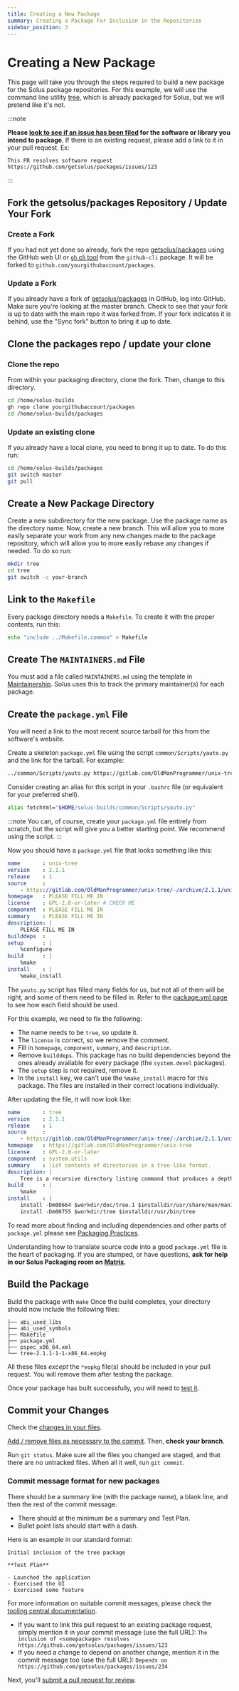 ```yaml
---
title: Creating a New Package
summary: Creating a Package For Inclusion in the Repositories
sidebar_position: 3
---
```


# Creating a New Package

This page will take you through the steps required to build a new package for the Solus package repositories. For this example, we will use the command line utility [tree](https://gitlab.com/OldManProgrammer/unix-tree), which is already packaged for Solus, but we will pretend like it's not.

:::note

**Please [look to see if an issue has been filed](https://github.com/getsolus/packages/issues?q=label%3A%22Package+Request%22) for the software or library you intend to package**. If there is an existing request, please add a link to it in your pull request. Ex:

```
This PR resolves software request https://github.com/getsolus/packages/issues/123
```

:::

## Fork the getsolus/packages Repository / Update Your Fork

### Create a Fork

If you had not yet done so already, fork the repo [getsolus/packages](https://github.com/getsolus/packages) using the GitHub web UI or [`gh` cli tool](https://cli.github.com/manual/gh_repo_fork) from the `github-cli` package. It will be forked to `github.com/yourgithubaccount/packages`.

### Update a Fork

If you already have a fork of [getsolus/packages](https://github.com/getsolus/packages) in GitHub, log into GitHub. Make sure you're looking at the master branch. Check to see that your fork is up to date with the main repo it was forked from. If your fork indicates it is behind, use the "Sync fork" button to bring it up to date.

## Clone the packages repo / update your clone

### Clone the repo

From within your packaging directory, clone the fork. Then, change to this directory.

```bash
cd /home/solus-builds
gh repo clone yourgithubaccount/packages
cd /home/solus-builds/packages
```

### Update an existing clone

If you already have a local clone, you need to bring it up to date. To do this run:

```bash
cd /home/solus-builds/packages
git switch master
git pull
```

## Create a New Package Directory

Create a new subdirectory for the new package. Use the package name as the directory name. Now, create a new branch. This will allow you to more easily separate your work from any new changes made to the package repository, which will allow you to more easily rebase any changes if needed. To do so run:

```bash
mkdir tree
cd tree
git switch -c your-branch
```

## Link to the `Makefile`

Every package directory needs a `Makefile`. To create it with the proper contents, run this:

```bash
echo "include ../Makefile.common" > Makefile
```

## Create The `MAINTAINERS.md` File

You must add a file called `MAINTAINERS.md` using the template in [Maintainership](procedures/maintainership.md). Solus uses this to track the primary maintainer(s) for each package.

## Create the `package.yml` File

You will need a link to the most recent source tarball for this from the software's website.

Create a skeleton `package.yml` file using the script `common/Scripts/yauto.py` and the link for the tarball. For example:

```bash
../common/Scripts/yauto.py https://gitlab.com/OldManProgrammer/unix-tree/-/archive/2.1.1/unix-tree-2.1.1.tar.gz
```

Consider creating an alias for this script in your `.bashrc` file (or equivalent for your preferred shell).

```bash
alias fetchYml="$HOME/solus-builds/common/Scripts/yauto.py"
```

:::note
You can, of course, create your `package.yml` file entirely from scratch, but the script will give you a better starting point. We recommend using the script.
:::

Now you should have a `package.yml` file that looks something like this:

```yaml
name       : unix-tree
version    : 2.1.1
release    : 1
source     :
    - https://gitlab.com/OldManProgrammer/unix-tree/-/archive/2.1.1/unix-tree-2.1.1.tar.gz : bcd2a0327ad40592a9c43e09a4d2ef834e6f17aa9a59012a5fb1007950b5eced
homepage   : PLEASE FILL ME IN
license    : GPL-2.0-or-later # CHECK ME
component  : PLEASE FILL ME IN
summary    : PLEASE FILL ME IN
description: |
    PLEASE FILL ME IN
builddeps  :
setup      : |
    %configure
build      : |
    %make
install    : |
    %make_install
```

The `yauto.py` script has filled many fields for us, but not all of them will be right, and some of them need to be filled in. Refer to the [package.yml page](docs/packaging/package.yml.md) to see how each field should be used.

For this example, we need to fix the following:

- The name needs to be `tree`, so update it.
- The `license` is correct, so we remove the comment.
- Fill in `homepage`, `component`, `summary`, and `description`.
- Remove `builddeps`. This package has no build dependencies beyond the ones already available for every package (the `system.devel` packages).
- The `setup` step is not required, remove it.
- In the `install` key, we can't use the `%make_install` macro for this package. The files are installed in their correct locations individually.

After updating the file, it will now look like:

```yaml
name       : tree
version    : 2.1.1
release    : 1
source     :
    - https://gitlab.com/OldManProgrammer/unix-tree/-/archive/2.1.1/unix-tree-2.1.1.tar.gz : bcd2a0327ad40592a9c43e09a4d2ef834e6f17aa9a59012a5fb1007950b5eced
homepage   : https://gitlab.com/OldManProgrammer/unix-tree
license    : GPL-2.0-or-later
component  : system.utils
summary    : list contents of directories in a tree-like format.
description: |
    Tree is a recursive directory listing command that produces a depth indented listing of files, which is colorized ala dircolors if the LS_COLORS environment variable is set and output is to tty
build      : |
    %make
install    : |
    install -Dm00664 $workdir/doc/tree.1 $installdir/usr/share/man/man1/tree.1
    install -Dm00755 $workdir/tree $installdir/usr/bin/tree
```

To read more about finding and including dependencies and other parts of `package.yml` please see [Packaging Practices](packaging-practices.md).

Understanding how to translate source code into a good `package.yml` file is the heart of packaging. If you are stumped, or have questions, **ask for help in our Solus Packaging room on [Matrix](/docs/user/contributing/getting-involved#matrix-chat).**

## Build the Package

Build the package with `make`
Once the build completes, your directory should now include the following files:

```text
├── abi_used_libs
├── abi_used_symbols
├── Makefile
├── package.yml
├── pspec_x86_64.xml
└── tree-2.1.1-1-1-x86_64.eopkg
```

All these files _except_ the `*eopkg` file(s) should be included in your pull request. You will remove them after testing the package.

Once your package has built successfully, you will need to [test it](testing-a-package).

## Commit your Changes

Check the [changes in your files](git-basics).

[Add / remove files as necessary to the commit](git-basics.md). Then, **check your branch**.

Run `git status`. Make sure all the files you changed are staged, and that there are no untracked files. When all it well, run `git commit`.

### Commit message format for new packages

There should be a summary line (with the package name), a blank line, and then the rest of the commit message.

- There should at the minimum be a summary and Test Plan.
- Bullet point lists should start with a dash.

Here is an example in our standard format:

```
Initial inclusion of the tree package

**Test Plan**

- Launched the application
- Exercised the UI
- Exercised some feature
```

For more information on suitable commit messages, please check the [tooling central documentation](https://github.com/solus-project/tooling-central/blob/master/README.rst#using-git).

- If you want to link this pull request to an existing package request, simply mention it in your commit message (use the full URL): `The inclusion of <somepackage> resolves https://github.com/getsolus/packages/issues/123`
- If you need a change to depend on another change, mention it in the commit message too (use the full URL): `Depends on https://github.com/getsolus/packages/issues/234`

Next, you'll [submit a pull request for review](submitting-a-pull-request.md).
